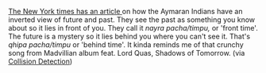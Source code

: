 ---
layout: post
wordpress_id: 133
wordpress_url: http://noesbueno.com/archives/133
date: '2006-06-28 08:26:19 -0500'
date_gmt: '2006-06-28 13:26:19 -0500'
body: |
  <p><a href="http://www.nytimes.com/2006/06/27/science/27side.html">The New York times has an article </a>on how the <span class="title">Aymaran Indians have an inverted view of future and past.  </span>They see the past as something you know about so it lies in front of you.  They call it <em>nayra pacha/timpu,</em> or 'front time'.  The future is a mystery so it lies behind you where you can't see it.  That's <em>qhipa pacha/timpu</em> or 'behind time'. It kinda reminds me of that crunchy song from Madvillian album feat. Lord Quas, Shadows of Tomorrow. <span class="via">(via <a href="http://www.collisiondetection.net/">Collision Detection</a>)</span></p>
---